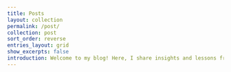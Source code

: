 ```yaml
---
title: Posts
layout: collection
permalink: /post/
collection: post
sort_order: reverse
entries_layout: grid
show_excerpts: false 
introduction: Welcome to my blog! Here, I share insights and lessons from my career journey. I wanted to create a journal to collect and solidify what I've learned and hopefully spark interest in these topics for others.
---
```

